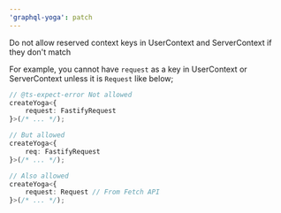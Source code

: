 ```yaml
---
'graphql-yoga': patch
---
```


Do not allow reserved context keys in UserContext and ServerContext if they don't match

For example, you cannot have `request` as a key in UserContext or ServerContext unless it is `Request` like below;
```ts
// @ts-expect-error Not allowed
createYoga<{
    request: FastifyRequest
}>(/* ... */);

// But allowed
createYoga<{
    req: FastifyRequest
}>(/* ... */);

// Also allowed
createYoga<{
    request: Request // From Fetch API
}>(/* ... */);
```
